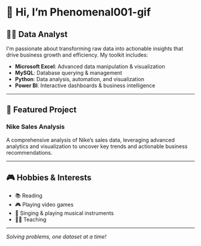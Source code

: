 # 👋 Hi, I’m Phenomenal001-gif

## 👨‍💻 Data Analyst

I'm passionate about transforming raw data into actionable insights that drive business growth and efficiency. My toolkit includes:

- **Microsoft Excel**: Advanced data manipulation & visualization  
- **MySQL**: Database querying & management  
- **Python**: Data analysis, automation, and visualization  
- **Power BI**: Interactive dashboards & business intelligence  

---

## 🚀 Featured Project

### Nike Sales Analysis
A comprehensive analysis of Nike’s sales data, leveraging advanced analytics and visualization to uncover key trends and actionable business recommendations.

---

## 🎮 Hobbies & Interests

- 📚 Reading
- 🎮 Playing video games
- 🎤 Singing & playing musical instruments
- 👨‍🏫 Teaching

---

_Solving problems, one dataset at a time!_

<!-- Feel free to add your social links below! -->
<!--
[LinkedIn](https://linkedin.com/in/yourprofile)  
[Twitter](https://twitter.com/yourhandle)  
[Portfolio](https://yourwebsite.com)
-->

